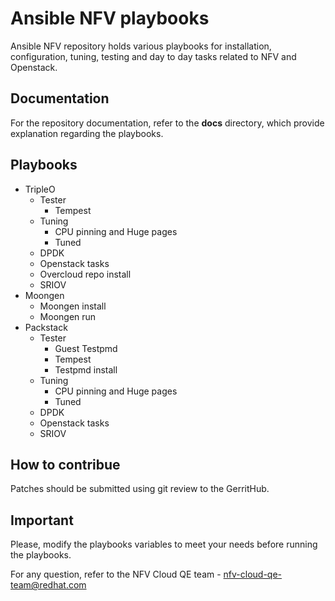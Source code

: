 # Ansible NFV playbooks
Ansible NFV repository holds various playbooks for installation, configuration, tuning, testing and day to day tasks related to NFV and Openstack.

## Documentation
For the repository documentation, refer to the **docs** directory, which provide explanation regarding the playbooks.

## Playbooks
* TripleO
    * Tester
      * Tempest
    * Tuning
      * CPU pinning and Huge pages
      * Tuned
    * DPDK
    * Openstack tasks
    * Overcloud repo install
    * SRIOV
* Moongen
    * Moongen install
    * Moongen run
* Packstack
    * Tester
      * Guest Testpmd
      * Tempest
      * Testpmd install
    * Tuning
      * CPU pinning and Huge pages
      * Tuned
    * DPDK
    * Openstack tasks
    * SRIOV

## How to contribue
Patches should be submitted using git review to the GerritHub.

## Important
Please, modify the playbooks variables to meet your needs before running the playbooks.

For any question, refer to the NFV Cloud QE team - nfv-cloud-qe-team@redhat.com
